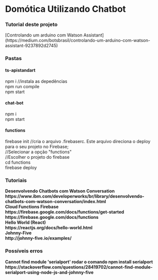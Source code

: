 <h1>Domótica Utilizando Chatbot</h1>
<h3>Tutorial deste projeto</h3>
[Controlando um arduino com Watson Assistant](https://medium.com/botsbrasil/controlando-um-arduino-com-watson-assistant-9237892d2745)

<h3>Pastas</h3>
<h4>ts-apistandart</h4>
npm i //instala as depedências<br/>
npm run compile<br/>
npm start<br/>
<h4>chat-bot</h4>
npm i<br/>
npm start<br/>
<h4>functions</h4>
firebase init //cria o arquivo .firebaserc. Este arquivo direciona o deploy para o seu projeto no Firebase;<br/>
//Selecionar a opção "functions"<br/>
//Escolher o projeto do firebase<br/>
cd functions<br/>
firebase deploy<br/>
<h3>Tutoriais</h3>
<b>Desenvolvendo Chatbots com Watson Conversation<b/><br/>
https://www.ibm.com/developerworks/br/library/desenvolvendo-chatbots-com-watson-conversation/index.html<br/>
<b>Cloud Functions Firebase</b></br>
https://firebase.google.com/docs/functions/get-started</br>
https://firebase.google.com/docs/functions
<br/><b>Hello World (React)</b></br>
https://reactjs.org/docs/hello-world.html
<br/><b>Johnny-Five</b><br/>
http://johnny-five.io/examples/

<h3>Possíveis erros</h3>
Cannot find module 'serialport'
rodar o comando npm install serialport
https://stackoverflow.com/questions/28419702/cannot-find-module-serialport-using-node-js-and-johnny-five

